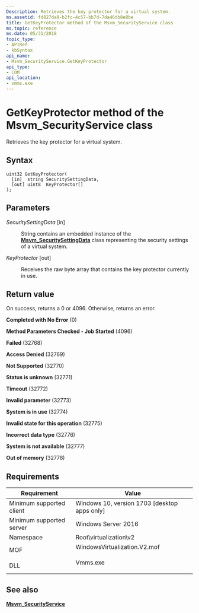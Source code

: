 ```yaml
---
Description: Retrieves the key protector for a virtual system.
ms.assetid: fd827da8-b2fc-4c57-bb7d-7da46db8e8be
title: GetKeyProtector method of the Msvm_SecurityService class
ms.topic: reference
ms.date: 05/31/2018
topic_type: 
- APIRef
- kbSyntax
api_name: 
- Msvm_SecurityService.GetKeyProtector
api_type: 
- COM
api_location: 
- vmms.exe
---
```


# GetKeyProtector method of the Msvm\_SecurityService class

Retrieves the key protector for a virtual system.

## Syntax


```mof
uint32 GetKeyProtector(
  [in]  string SecuritySettingData,
  [out] uint8  KeyProtector[]
);
```



## Parameters

<dl> <dt>

*SecuritySettingData* \[in\]
</dt> <dd>

String contains an embedded instance of the [**Msvm\_SecuritySettingData**](msvm-securitysettingdata.md) class representing the security settings of a virtual system.

</dd> <dt>

*KeyProtector* \[out\]
</dt> <dd>

Receives the raw byte array that contains the key protector currently in use.

</dd> </dl>

## Return value

On success, returns a 0 or 4096. Otherwise, returns an error.

<dl> <dt>

**Completed with No Error** (0)
</dt> <dt>

**Method Parameters Checked - Job Started** (4096)
</dt> <dt>

**Failed** (32768)
</dt> <dt>

**Access Denied** (32769)
</dt> <dt>

**Not Supported** (32770)
</dt> <dt>

**Status is unknown** (32771)
</dt> <dt>

**Timeout** (32772)
</dt> <dt>

**Invalid parameter** (32773)
</dt> <dt>

**System is in use** (32774)
</dt> <dt>

**Invalid state for this operation** (32775)
</dt> <dt>

**Incorrect data type** (32776)
</dt> <dt>

**System is not available** (32777)
</dt> <dt>

**Out of memory** (32778)
</dt> </dl>

## Requirements



| Requirement | Value |
|-------------------------------------|---------------------------------------------------------------------------------------------------------|
| Minimum supported client<br/> | Windows 10, version 1703 \[desktop apps only\]<br/>                                               |
| Minimum supported server<br/> | Windows Server 2016<br/>                                                                          |
| Namespace<br/>                | Root\\virtualization\\v2<br/>                                                                     |
| MOF<br/>                      | <dl> <dt>WindowsVirtualization.V2.mof</dt> </dl> |
| DLL<br/>                      | <dl> <dt>Vmms.exe</dt> </dl>                     |



## See also

<dl> <dt>

[**Msvm\_SecurityService**](msvm-securityservice.md)
</dt> </dl>

 

 




